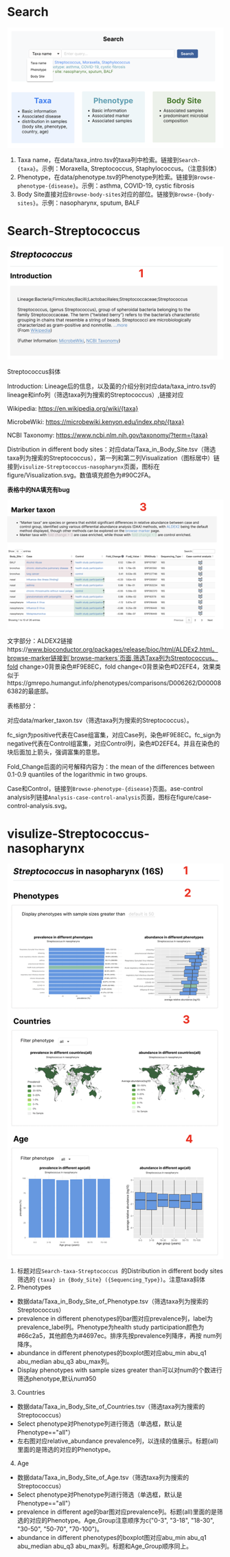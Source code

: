 # Search

![image-20250208210606484](./assets/image-20250208210606484.png)

1. Taxa name，在data/taxa_intro.tsv的taxa列中检索。链接到`Search-{taxa}`。示例：Moraxella, Streptococcus, Staphylococcus。（注意斜体）
2. Phenotype，在data/phenotype.tsv的Phenotype列检索。链接到`Browse-phenotype-{disease}`。示例：asthma, COVID-19, cystic fibrosis
3. Body Site直接对应`Browse-body-sites`对应的部位。链接到`Browse-{body-sites}`。示例：nasopharynx, sputum, BALF

# Search-Streptococcus 

![image-20250206210507295](./assets/image-20250206210507295.png)

Streptococcus斜体

Introduction: Lineage后的信息，以及菌的介绍分别对应data/taxa_intro.tsv的lineage和info列（筛选taxa列为搜索的Streptococcus）,链接对应

Wikipedia: https://en.wikipedia.org/wiki/{taxa}

MicrobeWiki: https://microbewiki.kenyon.edu/index.php/{taxa}

NCBI Taxonomy: https://www.ncbi.nlm.nih.gov/taxonomy/?term={taxa}



Distribution in different body sites：对应data/Taxa_in_Body_Site.tsv（筛选taxa列为搜索的Streptococcus），第一列和第二列Visualization（图标居中）链接到`visulize-Streptococcus-nasopharynx`页面，图标在figure/Visualization.svg。数值填充颜色为#90C2FA。

**表格中的NA填充有bug**

![image-20250212105234251](./assets/image-20250212105234251.png)

文字部分：ALDEX2链接https://www.bioconductor.org/packages/release/bioc/html/ALDEx2.html。browse-marker链接到`browse-markers`页面,筛选Taxa列为Streptococcus。fold change>0背景染色#F9E8EC，fold change<0背景染色#D2EFE4，效果类似于https://gmrepo.humangut.info/phenotypes/comparisons/D006262/D000086382的最底部。

表格部分：

对应data/marker_taxon.tsv（筛选taxa列为搜索的Streptococcus）。

fc_sign为positive代表在Case组富集，对应Case列，染色#F9E8EC。fc_sign为negative代表在Control组富集，对应Control列，染色#D2EFE4。并且在染色的块后面加上箭头，强调富集的意思。

Fold_Change后面的问号解释内容为：the mean of the differences between 0.1-0.9 quantiles of the logarithmic in two groups.

Case和Control，链接到`Browse-phenotype-{disease}`页面。ase-control analysis列链接`Analysis-case-control-analysis`页面，图标在figure/case-control-analysis.svg。

# visulize-Streptococcus-nasopharynx

![image-20250208211247848](./assets/image-20250208211247848.png)

1. 标题对应`Search-taxa-Streptococcus `的Distribution in different body sites筛选的 `{taxa} in {Body_Site} ({Sequencing_Type})`。注意taxa斜体
2. Phenotypes

- 数据data/Taxa_in_Body_Site_of_Phenotype.tsv（筛选taxa列为搜索的Streptococcus）
- prevalence in different phenotypes的bar图对应prevalence列，label为prevalence_label列。Phenotype为health study participation颜色为#66c2a5，其他颜色为#4697ec。排序先按prevalence列降序，再按 num列降序。
- abundance in different phenotypes的boxplot图对应abu_min	abu_q1	abu_median	abu_q3	abu_max列。
- Display phenotypes with sample sizes greater than可以对num的个数进行筛选phenotype,默认num》50

3. Countries

- 数据data/Taxa_in_Body_Site_of_Countries.tsv（筛选taxa列为搜索的Streptococcus）
- Select phenotype对Phenotype列进行筛选（单选框，默认是Phenotype=="all"）
- 左右图对应relative_abundance	prevalence列，以连续的值展示。标题(all)里面的是筛选的对应的Phenotype。

4. Age

- 数据data/Taxa_in_Body_Site_of_Age.tsv（筛选taxa列为搜索的Streptococcus）
- Select phenotype对Phenotype列进行筛选（单选框，默认是Phenotype=="all"）
- prevalence in different age的bar图对应prevalence列。标题(all)里面的是筛选的对应的Phenotype。Age_Group注意顺序为c("0-3", "3-18", "18-30", "30-50", "50-70", "70-100")。
- abundance in different phenotypes的boxplot图对应abu_min	abu_q1	abu_median	abu_q3	abu_max列。标题和Age_Group顺序同上。